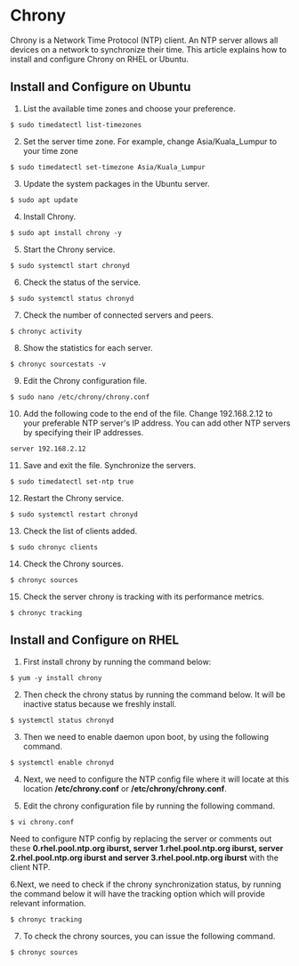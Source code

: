 # Chrony

Chrony is a Network Time Protocol (NTP) client. An NTP server allows all devices on a network to synchronize their time. This article explains how to install and configure Chrony on RHEL or Ubuntu.

## Install and Configure on Ubuntu

1. List the available time zones and choose your preference.

```
$ sudo timedatectl list-timezones
```

2. Set the server time zone. For example, change Asia/Kuala_Lumpur to your time zone

```
$ sudo timedatectl set-timezone Asia/Kuala_Lumpur
```

3. Update the system packages in the Ubuntu server.

```
$ sudo apt update
```

4. Install Chrony.

```
$ sudo apt install chrony -y
```

5. Start the Chrony service.

```
$ sudo systemctl start chronyd
```

6. Check the status of the service.

```
$ sudo systemctl status chronyd
```

7. Check the number of connected servers and peers.

```
$ chronyc activity
```

8. Show the statistics for each server.

```
$ chronyc sourcestats -v
```

9. Edit the Chrony configuration file.

```
$ sudo nano /etc/chrony/chrony.conf
```

10. Add the following code to the end of the file. Change 192.168.2.12 to your preferable NTP server's IP address. You can add other NTP servers by specifying their IP addresses.

```
server 192.168.2.12
```

11. Save and exit the file. Synchronize the servers.

```
$ sudo timedatectl set-ntp true
```

12. Restart the Chrony service.

```
$ sudo systemctl restart chronyd
```

13. Check the list of clients added.

```
$ sudo chronyc clients
```

14. Check the Chrony sources.

```
$ chronyc sources
```

15. Check the server chrony is tracking with its performance metrics.

```
$ chronyc tracking
```

## Install and Configure on RHEL

1.	First install chrony by running the command below:

```
$ yum -y install chrony
```

2. Then check the chrony status by running the command below. It will be inactive status because we freshly install.

```
$ systemctl status chronyd
```

3. Then we need to enable daemon upon boot, by using the following command. 

```
$ systemctl enable chronyd
```

4.	Next, we need to configure the NTP config file where it will locate at this location **/etc/chrony.conf** or **/etc/chrony/chrony.conf**.

5.	Edit the chrony configuration file by running the following command.
```
$ vi chrony.conf
```
Need to configure NTP config by replacing the server or comments out these **0.rhel.pool.ntp.org iburst, server 1.rhel.pool.ntp.org iburst, server 2.rhel.pool.ntp.org iburst and server 3.rhel.pool.ntp.org iburst** with the client NTP.

6.Next, we need to check if the chrony synchronization status, by running the command below it will have the tracking option which will provide relevant information.

```
$ chronyc tracking
```

7.	To check the chrony sources, you can issue the following command.

```
$ chronyc sources
```
